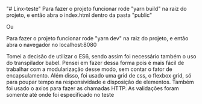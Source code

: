 "# Linx-teste"
Para fazer o projeto funcionar rode "yarn build" na raiz do projeto, e então abra o index.html dentro da pasta "public"

Ou

Para fazer o projeto funcionar rode "yarn dev" na raiz do projeto, e então abra o navegador no localhost:8080

Tomei a decisão de utilizar o ES6, sendo assim foi necessário também o uso do transpilador babel.
Pensei em fazer dessa forma pois é mais fácil de trabalhar com a modularização desse modo, sem contar o fator de encapsulamento.
Além disso, foi usado uma grid de css, o flexbox grid, só para poupar tempo na responsividade e disposição de elementos.
Também foi usado o axios para fazer as chamadas HTTP.
As validações foram somente até onde foi especificado no teste
